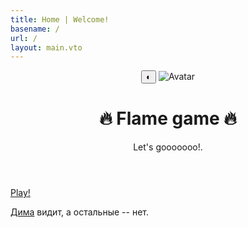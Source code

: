 ```yaml
---
title: Home | Welcome!
basename: /
url: /
layout: main.vto
---
```

<header class="header">
    <script>
        let theme = localStorage.getItem("theme") || (window.matchMedia("(prefers-color-scheme: dark)").matches
        ? "dark"
        : "light");
        document.documentElement.dataset.theme = theme;
        function changeTheme() {
            theme = theme === "dark" ? "light" : "dark";
            localStorage.setItem("theme", theme);
            document.documentElement.dataset.theme = theme;
        }
    </script> 
    <button class="button header-theme" onclick="changeTheme()">
        <span class="icon">◐</span>
    </button>
    <img class="header-avatar" src="/avatar.jpg" alt="Avatar" transform-images="webp avif 200@2">
    <h1 class="header-title">🔥 Flame game 🔥</h1>
    <p>Let's gooooooo!.</p>
</header>
<a href="/game" class="button playButton" style="--bg.sprite-color:#fff; --text-color:black">
    Play!
</a>
<footer>
<p><a href="https://t.me/qitteenn">Дима</a> видит, а остальные -- нет.</p>
</footer>
